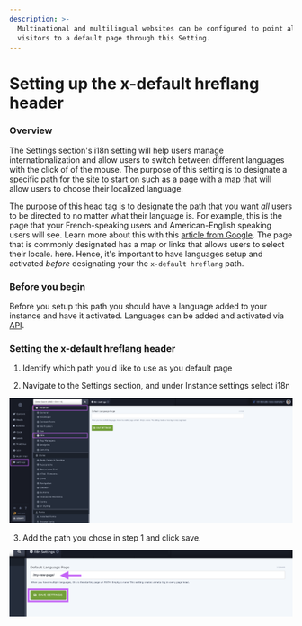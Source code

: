 ```yaml
---
description: >-
  Multinational and multilingual websites can be configured to point all
  visitors to a default page through this Setting.
---
```


# Setting up the x-default hreflang header

### Overview

The Settings section's i18n setting will help users manage internationalization and allow users to switch between different languages with the click of of the mouse. The purpose of this setting is to designate a specific path for the site to start on such as a page with a map that will allow users to choose their localized language.

The purpose of this head tag is to designate the path that you want _all_ users to be directed to no matter what their language is. For example, this is the page that your French-speaking users and American-English speaking users will see. Learn more about this with this [article from Google](https://developers.google.com/search/blog/2013/04/x-default-hreflang-for-international-pages). The page that is commonly designated has a map or links that allows users to select their locale. here. Hence, it's important to have languages setup and activated _before_ designating your the `x-default hreflang` path.

### Before you begin 

Before you setup this path you should have a language added to your instance and have it activated. Languages can be added and activated via [API](https://zesty.org/getting-started/i18n-multi-language).

### Setting the x-default hreflang header

1. Identify which path you'd like to use as you default page

2. Navigate to the Settings section, and under Instance settings select i18n

![Navigate to Instance Settings to modify the I18n setting.](../.gitbook/assets/set-multilang-header.png)

3. Add the path you chose in step 1 and click save.

![Add the path that you want to designate and click Save.](../.gitbook/assets/multilang-header-path.png)

